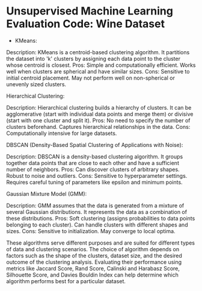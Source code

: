 # Unsupervised Machine Learning Evaluation Code: Wine Dataset

- KMeans:

Description: KMeans is a centroid-based clustering algorithm. It partitions the dataset into 'k' clusters by assigning each data point to the cluster whose centroid is closest.
Pros: Simple and computationally efficient. Works well when clusters are spherical and have similar sizes.
Cons: Sensitive to initial centroid placement. May not perform well on non-spherical or unevenly sized clusters.

Hierarchical Clustering:

Description: Hierarchical clustering builds a hierarchy of clusters. It can be agglomerative (start with individual data points and merge them) or divisive (start with one cluster and split it).
Pros: No need to specify the number of clusters beforehand. Captures hierarchical relationships in the data.
Cons: Computationally intensive for large datasets.

DBSCAN (Density-Based Spatial Clustering of Applications with Noise):

Description: DBSCAN is a density-based clustering algorithm. It groups together data points that are close to each other and have a sufficient number of neighbors.
Pros: Can discover clusters of arbitrary shapes. Robust to noise and outliers.
Cons: Sensitive to hyperparameter settings. Requires careful tuning of parameters like epsilon and minimum points.

Gaussian Mixture Model (GMM):

Description: GMM assumes that the data is generated from a mixture of several Gaussian distributions. It represents the data as a combination of these distributions.
Pros: Soft clustering (assigns probabilities to data points belonging to each cluster). Can handle clusters with different shapes and sizes.
Cons: Sensitive to initialization. May converge to local optima.


These algorithms serve different purposes and are suited for different types of data and clustering scenarios. The choice of algorithm depends on factors such as the shape of the clusters, dataset size, and the desired outcome of the clustering analysis. Evaluating their performance using metrics like Jaccard Score, Rand Score, Calinski and Harabasz Score, Silhouette Score, and Davies Bouldin Index can help determine which algorithm performs best for a particular dataset.
